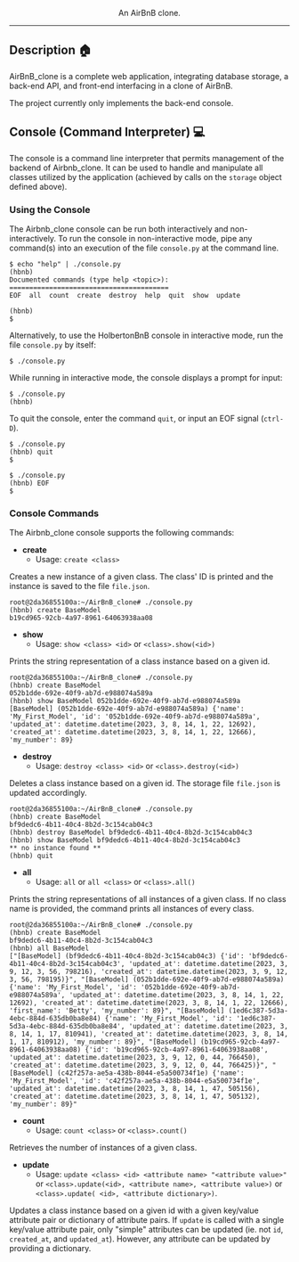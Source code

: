 <p align="center">An AirBnB clone.</p>

---

## Description :house:

AirBnB_clone is a complete web application, integrating database storage, 
a back-end API, and front-end interfacing in a clone of AirBnB.

The project currently only implements the back-end console.

## Console (Command Interpreter) :computer:

The console is a command line interpreter that permits management of the backend
of Airbnb_clone. It can be used to handle and manipulate all classes utilized by
the application (achieved by calls on the `storage` object defined above).

### Using the Console

The Airbnb_clone console can be run both interactively and non-interactively.
To run the console in non-interactive mode, pipe any command(s) into an execution
of the file `console.py` at the command line.

```
$ echo "help" | ./console.py
(hbnb)
Documented commands (type help <topic>):
========================================
EOF  all  count  create  destroy  help  quit  show  update

(hbnb)
$
```

Alternatively, to use the HolbertonBnB console in interactive mode, run the
file `console.py` by itself:

```
$ ./console.py
```

While running in interactive mode, the console displays a prompt for input:

```
$ ./console.py
(hbnb)
```

To quit the console, enter the command `quit`, or input an EOF signal
(`ctrl-D`).

```
$ ./console.py
(hbnb) quit
$
```

```
$ ./console.py
(hbnb) EOF
$
```

### Console Commands

The Airbnb_clone console supports the following commands:

* **create**
  * Usage: `create <class>`

Creates a new instance of a given class. The class' ID is printed and
the instance is saved to the file `file.json`.

```
root@2da36855100a:~/AirBnB_clone# ./console.py
(hbnb) create BaseModel
b19cd965-92cb-4a97-8961-64063938aa08
```

* **show**
  * Usage: `show <class> <id>` or `<class>.show(<id>)`

Prints the string representation of a class instance based on a given id.

```
root@2da36855100a:~/AirBnB_clone# ./console.py
(hbnb) create BaseModel
052b1dde-692e-40f9-ab7d-e988074a589a
(hbnb) show BaseModel 052b1dde-692e-40f9-ab7d-e988074a589a
[BaseModel] (052b1dde-692e-40f9-ab7d-e988074a589a) {'name': 'My_First_Model', 'id': '052b1dde-692e-40f9-ab7d-e988074a589a', 'updated_at': datetime.datetime(2023, 3, 8, 14, 1, 22, 12692), 'created_at': datetime.datetime(2023, 3, 8, 14, 1, 22, 12666), 'my_number': 89}
```

* **destroy**
  * Usage: `destroy <class> <id>` or `<class>.destroy(<id>)`

Deletes a class instance based on a given id. The storage file `file.json`
is updated accordingly.

```
root@2da36855100a:~/AirBnB_clone# ./console.py
(hbnb) create BaseModel
bf9dedc6-4b11-40c4-8b2d-3c154cab04c3
(hbnb) destroy BaseModel bf9dedc6-4b11-40c4-8b2d-3c154cab04c3
(hbnb) show BaseModel bf9dedc6-4b11-40c4-8b2d-3c154cab04c3
** no instance found **
(hbnb) quit
```

* **all**
  * Usage: `all` or `all <class>` or `<class>.all()`

Prints the string representations of all instances of a given class. If no
class name is provided, the command prints all instances of every class.

```
root@2da36855100a:~/AirBnB_clone# ./console.py
(hbnb) create BaseModel
bf9dedc6-4b11-40c4-8b2d-3c154cab04c3
(hbnb) all BaseModel
["[BaseModel] (bf9dedc6-4b11-40c4-8b2d-3c154cab04c3) {'id': 'bf9dedc6-4b11-40c4-8b2d-3c154cab04c3', 'updated_at': datetime.datetime(2023, 3, 9, 12, 3, 56, 798216), 'created_at': datetime.datetime(2023, 3, 9, 12, 3, 56, 798195)}", "[BaseModel] (052b1dde-692e-40f9-ab7d-e988074a589a) {'name': 'My_First_Model', 'id': '052b1dde-692e-40f9-ab7d-e988074a589a', 'updated_at': datetime.datetime(2023, 3, 8, 14, 1, 22, 12692), 'created_at': datetime.datetime(2023, 3, 8, 14, 1, 22, 12666), 'first_name': 'Betty', 'my_number': 89}", "[BaseModel] (1ed6c387-5d3a-4ebc-884d-635db0ba8e84) {'name': 'My_First_Model', 'id': '1ed6c387-5d3a-4ebc-884d-635db0ba8e84', 'updated_at': datetime.datetime(2023, 3, 8, 14, 1, 17, 810941), 'created_at': datetime.datetime(2023, 3, 8, 14, 1, 17, 810912), 'my_number': 89}", "[BaseModel] (b19cd965-92cb-4a97-8961-64063938aa08) {'id': 'b19cd965-92cb-4a97-8961-64063938aa08', 'updated_at': datetime.datetime(2023, 3, 9, 12, 0, 44, 766450), 'created_at': datetime.datetime(2023, 3, 9, 12, 0, 44, 766425)}", "[BaseModel] (c42f257a-ae5a-438b-8044-e5a500734f1e) {'name': 'My_First_Model', 'id': 'c42f257a-ae5a-438b-8044-e5a500734f1e', 'updated_at': datetime.datetime(2023, 3, 8, 14, 1, 47, 505156), 'created_at': datetime.datetime(2023, 3, 8, 14, 1, 47, 505132), 'my_number': 89}"
```

* **count**
  * Usage: `count <class>` or `<class>.count()`

Retrieves the number of instances of a given class.


* **update**
  * Usage: `update <class> <id> <attribute name> "<attribute value>"` or
`<class>.update(<id>, <attribute name>, <attribute value>)` or `<class>.update(
<id>, <attribute dictionary>)`.

Updates a class instance based on a given id with a given key/value attribute 
pair or dictionary of attribute pairs. If `update` is called with a single 
key/value attribute pair, only "simple" attributes can be updated (ie. not 
`id`, `created_at`, and `updated_at`). However, any attribute can be updated by 
providing a dictionary.


